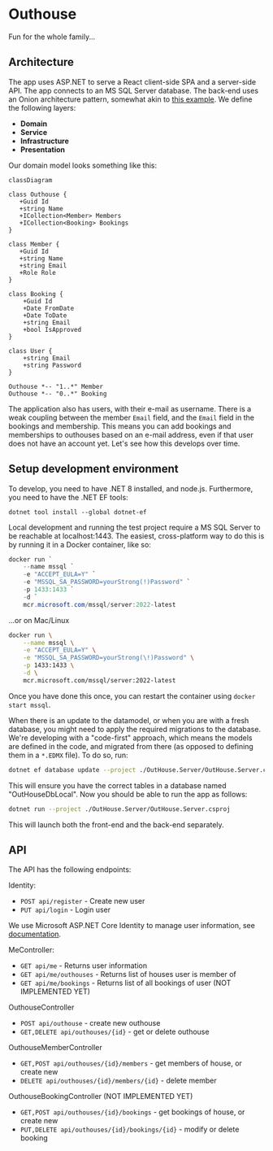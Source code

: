 # Outhouse

Fun for the whole family...

## Architecture

The app uses ASP.NET to serve a React client-side SPA and a server-side API. The app connects to an MS SQL Server database. The back-end uses an Onion architecture pattern, somewhat akin to [this example](https://code-maze.com/onion-architecture-in-aspnetcore/). We define the following layers: 

- **Domain**
- **Service**
- **Infrastructure**
- **Presentation**

Our domain model looks something like this: 

```mermaid 
classDiagram

class Outhouse {
   +Guid Id
   +string Name 
   +ICollection<Member> Members
   +ICollection<Booking> Bookings
}

class Member {
   +Guid Id 
   +string Name 
   +string Email
   +Role Role
}

class Booking {
    +Guid Id
    +Date FromDate
    +Date ToDate
    +string Email
    +bool IsApproved
}

class User {
    +string Email
    +string Password
}

Outhouse *-- "1..*" Member
Outhouse *-- "0..*" Booking
```

The application also has users, with their e-mail as username. There is a weak coupling between the member `Email` field, and the `Email` field in the bookings and membership. This means you can add bookings and memberships to outhouses based on an e-mail address, even if that user does not have an account yet. Let's see how this develops over time.

## Setup development environment

To develop, you need to have .NET 8 installed, and node.js. Furthermore, you need to have the .NET EF tools:

```
dotnet tool install --global dotnet-ef
```

Local development and running the test project require a MS SQL Server to be reachable at localhost:1443. The easiest, cross-platform way to do this is by running it in a Docker container, like so:

```PowerShell
docker run `
    --name mssql `
    -e "ACCEPT_EULA=Y" `
    -e "MSSQL_SA_PASSWORD=yourStrong(!)Password" `
    -p 1433:1433 `
    -d `
    mcr.microsoft.com/mssql/server:2022-latest
```

...or on Mac/Linux

```sh
docker run \
    --name mssql \
    -e "ACCEPT_EULA=Y" \
    -e "MSSQL_SA_PASSWORD=yourStrong(\!)Password" \
    -p 1433:1433 \
    -d \
    mcr.microsoft.com/mssql/server:2022-latest
```

Once you have done this once, you can restart the container using `docker start mssql`.

When there is an update to the datamodel, or when you are with a fresh database, you might need to apply the required migrations to the database. We're developing with a "code-first" approach, which means the models are defined in the code, and migrated from there (as opposed to defining them in a `*.EDMX` file). To do so, run:

```sh
dotnet ef database update --project ./OutHouse.Server/OutHouse.Server.csproj
```

This will ensure you have the correct tables in a database named "OutHouseDbLocal". Now you should be able to run the app as follows:

```sh
dotnet run --project ./OutHouse.Server/OutHouse.Server.csproj
```

This will launch both the front-end and the back-end separately.

## API 

The API has the following endpoints: 

Identity: 
- `POST api/register` - Create new user
- `PUT api/login` - Login user 

We use Microsoft ASP.NET Core Identity to manage user information, see [documentation](https://learn.microsoft.com/en-us/aspnet/core/security/authentication/identity-api-authorization?view=aspnetcore-8.0).

MeController: 
- `GET api/me` - Returns user information
- `GET api/me/outhouses` - Returns list of houses user is member of
- `GET api/me/bookings` - Returns list of all bookings of user (NOT IMPLEMENTED YET)

OuthouseController
- `POST api/outhouse` - create new outhouse
- `GET,DELETE api/outhouses/{id}` - get or delete outhouse

OuthouseMemberController
- `GET,POST api/outhouses/{id}/members` - get members of house, or create new
- `DELETE api/outhouses/{id}/members/{id}` - delete member

OuthouseBookingController (NOT IMPLEMENTED YET)
- `GET,POST api/outhouses/{id}/bookings` - get bookings of house, or create new
- `PUT,DELETE api/outhouses/{id}/bookings/{id}` - modify or delete booking
